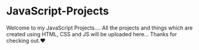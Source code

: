 # JavaScript-Projects
Welcome to my JavaScript Projects.... All the projects and things which are created using HTML, CSS and JS will be uploaded here...  Thanks for checking out.❤
